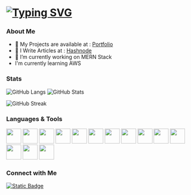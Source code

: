 # [![Typing SVG](https://readme-typing-svg.demolab.com?font=Fira+Code&weight=600&size=24&duration=1000&pause=1000&color=4181EC&width=610&lines=Hi+%F0%9F%91%8B%2C+I'm+Saket+Sharma;%F0%9F%92%BB+I+am+a+Fullstack+Web+Developer;%F0%9F%8C%90+Passionate+about+MERN+Stack;%F0%9F%A4%96+Exploring+GenAI+for+Fullstack+Solutions)](https://git.io/typing-svg)

### About Me

- 💼 My Projects are available at : [Portfolio](https://saket-portfolio-rxpt-saket0197.vercel.app/)
- 📝 I Write Articles at : [Hashnode](https://saket-sharma.hashnode.dev/)
- 🔭 I’m currently working on MERN Stack
- I'm currently learning AWS

### Stats
![GitHub Langs](https://github-readme-stats.vercel.app/api/top-langs/?username=Saket0197&layout=donut&hide=ejs&theme=blueberry)
![GitHub Stats](https://github-readme-stats.vercel.app/api?username=Saket0197&show_icons=true&theme=radical)

![GitHub Streak](https://streak-stats.demolab.com/?user=Saket0197&theme=dark)

### Languages & Tools
<img src="https://cdn.jsdelivr.net/gh/devicons/devicon@latest/icons/nodejs/nodejs-plain-wordmark.svg" width="40" height="40" /> <img src="https://cdn.jsdelivr.net/gh/devicons/devicon@latest/icons/express/express-original-wordmark.svg" width="40" height="40" /> <img src="https://cdn.jsdelivr.net/gh/devicons/devicon@latest/icons/mongoose/mongoose-original-wordmark.svg" width="40" height="40" /> <img src="https://cdn.jsdelivr.net/gh/devicons/devicon@latest/icons/mongodb/mongodb-original.svg" width="40" height="40" /> <img src="https://cdn.jsdelivr.net/gh/devicons/devicon@latest/icons/postgresql/postgresql-original.svg" width="40" height="40" /> <img src="https://cdn.jsdelivr.net/gh/devicons/devicon@latest/icons/postman/postman-original.svg" width="40" height="40" /> <img src="https://cdn.jsdelivr.net/gh/devicons/devicon@latest/icons/docker/docker-original.svg" width="40" height="40" /> <img src="https://cdn.jsdelivr.net/gh/devicons/devicon@latest/icons/redis/redis-original.svg" width="40" height="40" /> <img src="https://cdn.jsdelivr.net/gh/devicons/devicon@latest/icons/html5/html5-original.svg" width="40" height="40" /> <img src="https://cdn.jsdelivr.net/gh/devicons/devicon@latest/icons/css3/css3-original.svg" width="40" height="40" /> <img src="https://cdn.jsdelivr.net/gh/devicons/devicon@latest/icons/javascript/javascript-original.svg" width="40" height="40" /> <img src="https://cdn.jsdelivr.net/gh/devicons/devicon@latest/icons/tailwindcss/tailwindcss-original.svg" width="40" height="40" />
<img src="https://cdn.jsdelivr.net/gh/devicons/devicon@latest/icons/react/react-original.svg" width="40" height="40" /> <img src="https://cdn.jsdelivr.net/gh/devicons/devicon@latest/icons/nextjs/nextjs-original.svg" width="40" height="40" /> 

### Connect with Me
[![Static Badge](https://img.shields.io/badge/On-Peerlist-blue)](https://peerlist.io/saket01)

